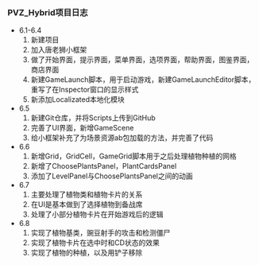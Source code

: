 ### PVZ_Hybrid项目日志
* 6.1-6.4
  1. 新建项目
  2. 加入唐老狮小框架
  3. 做了开始界面，提示界面，菜单界面，选项界面，帮助界面，图鉴界面，商店界面
  4. 新建GameLaunch脚本，用于启动游戏，新建GameLaunchEditor脚本，重写了在Inspector窗口的显示样式
  5. 新添加Localizated本地化模块
* 6.5
  1. 新建Git仓库，并将Scripts上传到GitHub
  2. 完善了UI界面，新增GameScene
  3. 给小框架补充了为场景资源ab包加载的方法，并完善了代码
* 6.6
  1. 新增Grid，GridCell，GameGrid脚本用于之后处理植物种植的网格
  2. 新增了ChoosePlantsPanel，PlantCardsPanel
  3. 添加了LevelPanel与ChoosePlantsPanel之间的动画
* 6.7
  1. 主要处理了植物类和植物卡片的关系
  2. 在UI是基本做到了选择植物到备战席
  3. 处理了小部分植物卡片在开始游戏后的逻辑
* 6.8
  1. 实现了植物基类，豌豆射手的攻击和检测僵尸
  2. 实现了植物卡片在选中时和CD状态的效果
  3. 实现了植物的种植，以及用铲子移除